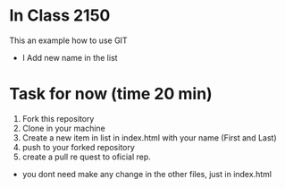 # In Class 2150

This an example how to use GIT

- I Add new name in the list

# Task for now (time 20 min)

1) Fork this repository
2) Clone in your machine
3) Create a new item in list in index.html with your name (First and Last)
4) push to your forked repository
5) create a pull re quest to oficial rep.
- you dont need make any change in the other files, just in index.html

